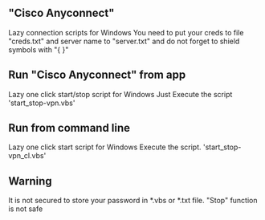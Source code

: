 ## "Cisco Anyconnect"
Lazy connection scripts for Windows
You need to put your creds to file "creds.txt" and server name to "server.txt" 
and do not forget to shield symbols with "{     }"

Run "Cisco Anyconnect" from app
---------
Lazy one click start/stop script for Windows
Just Execute the script 'start_stop-vpn.vbs' 

Run from command line
---------
Lazy one click start script for Windows
Execute the script. 'start_stop-vpn_cl.vbs' 

Warning
---------
It is not secured to store your password in *.vbs or *.txt file.
"Stop" function is not safe